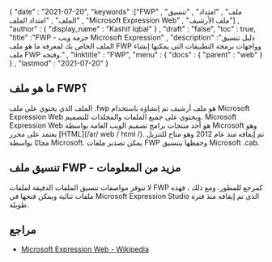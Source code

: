 {
  "date" : "2021-07-20",
  "keywords" :["FWP" , "ملف" , "امتداد" , "تنسيق الملف" , "امتداد الملف" , "Microsoft Expression Web" , "ملف الأرشيف"] ,
  "author" : {
    "display_name" : "Kashif Iqbal"
} ,
  "draft" : "false",
  "toc" : true,
  "title" :"FWP - حزمة ويب Microsoft Expression" ,
  "description" :"دليل تنسيق الملف الخاص بك لمعرفة ما هو ملف FWP وواجهات برمجة التطبيقات التي يمكنها إنشاء ملف FWP وفتحه." ,
  "linktitle" : "FWP",
  "menu" : {
    "docs" : {
      "parent" : "web"
}
} ,
  "lastmod" : "2021-07-20"
}

## ما هو ملف FWP؟

الملف الذي يحتوي على ملف .fwp هو ملف أرشيف تم إنشاؤه باستخدام Microsoft Expression Web ويحتوي على جميع الملفات والمجلدات للتصميم. Microsoft Expression Web هو أحد منتجات برامج تصميم الويب العامة بواسطة Microsoft وهو يعتمد على محرر [HTML](/ar/ web / html /). تم إيقافه منذ عام 2012 وهو متاح للتنزيل مجانًا بواسطة Microsoft. يمكن تصدير ملفات FWP وحفظها بتنسيق Microsoft .cab.

## تنسيق ملف FWP - مزيد من المعلومات

لا تتوفر مواصفات تنسيق الملفات الدقيقة لملفات FWP كمرجع للمطور. ومع ذلك ، فهذه ملفات ثنائية ويمكن فتحها في Microsoft Expression Studio الذي تم إيقافه منذ فترة طويلة.

## مراجع

* [Microsoft Expression Web - Wikipedia](https://en.wikipedia.org/wiki/Microsoft_Expression_Web)

